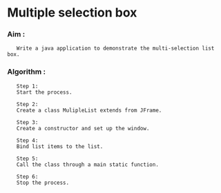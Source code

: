 # Multiple selection box

### Aim :
       Write a java application to demonstrate the multi-selection list box.
       
### Algorithm :
       
       Step 1:
       Start the process.
       
       Step 2:
       Create a class MulipleList extends from JFrame.
       
       Step 3:
       Create a constructor and set up the window.
       
       Step 4:
       Bind list items to the list.
       
       Step 5:
       Call the class through a main static function.
       
       Step 6:
       Stop the process.
